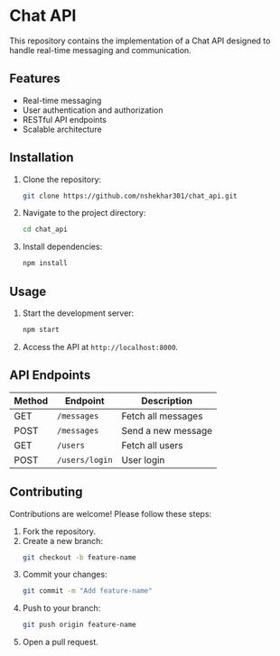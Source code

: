 # Chat API

This repository contains the implementation of a Chat API designed to handle real-time messaging and communication.

## Features

- Real-time messaging
- User authentication and authorization
- RESTful API endpoints
- Scalable architecture

## Installation

1. Clone the repository:
    ```bash
    git clone https://github.com/nshekhar301/chat_api.git
    ```
2. Navigate to the project directory:
    ```bash
    cd chat_api
    ```
3. Install dependencies:
    ```bash
    npm install
    ```

## Usage

1. Start the development server:
    ```bash
    npm start
    ```
2. Access the API at `http://localhost:8000`.

## API Endpoints

| Method | Endpoint       | Description             |
|--------|----------------|-------------------------|
| GET    | `/messages`    | Fetch all messages      |
| POST   | `/messages`    | Send a new message      |
| GET    | `/users`       | Fetch all users         |
| POST   | `/users/login` | User login              |

## Contributing

Contributions are welcome! Please follow these steps:

1. Fork the repository.
2. Create a new branch:
    ```bash
    git checkout -b feature-name
    ```
3. Commit your changes:
    ```bash
    git commit -m "Add feature-name"
    ```
4. Push to your branch:
    ```bash
    git push origin feature-name
    ```
5. Open a pull request.


